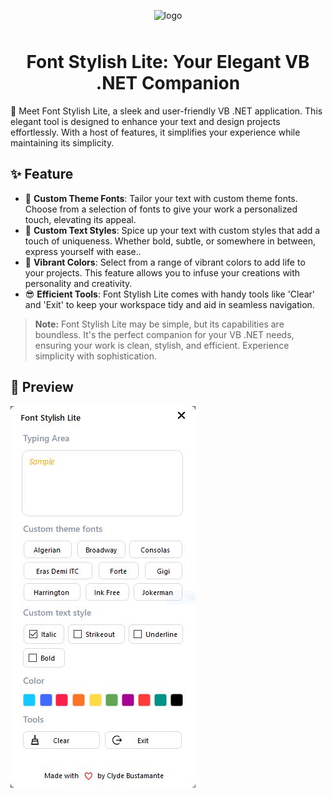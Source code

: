 <p align="center">
    <img alt="logo" src="https://cdn.jsdelivr.net/gh/3lang3/react-vant@main/public/logo.svg" width="200" style="margin-bottom: 10px;">
</p>
<h1 align="center">Font Stylish Lite: Your Elegant VB .NET Companion</h1>
<p align="left">📱 Meet Font Stylish Lite, a sleek and user-friendly VB .NET application. This elegant tool is designed to enhance your text and design projects effortlessly. With a host of features, it simplifies your experience while maintaining its simplicity.</p>

## ✨ Feature
- 🚀 **Custom Theme Fonts**: Tailor your text with custom theme fonts. Choose from a selection of fonts to give your work a personalized touch, elevating its appeal.
- 📝 **Custom Text Styles**: Spice up your text with custom styles that add a touch of uniqueness. Whether bold, subtle, or somewhere in between, express yourself with ease..
- 🎨 **Vibrant Colors**: Select from a range of vibrant colors to add life to your projects. This feature allows you to infuse your creations with personality and creativity.
- 😎 **Efficient Tools**: Font Stylish Lite comes with handy tools like 'Clear' and 'Exit' to keep your workspace tidy and aid in seamless navigation.

> **Note:** Font Stylish Lite may be simple, but its capabilities are boundless. It's the perfect companion for your VB .NET needs, ensuring your work is clean, stylish, and efficient. Experience simplicity with sophistication.

## 📱 Preview

<img src="sample.JPG"/>

